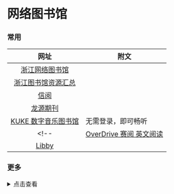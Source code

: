 # 网络图书馆

### 常用

|           网址           | 附文                    |
| :-----------: | ---------------- |
|           [浙江网络图书馆](http://share.zjlib.cn/area/35594/2120)              |            |
|   [浙江图书馆资源汇总](http://share.zjlib.cn/app/yz-zt/954918/more?letterTypeId=4454458&pageId=133084&wfwfid=2120&websiteId=28609)    |        |
|        [信阅](https://ulib.interlib.cn/tcshop/1111/index)   |              |
|      [龙源期刊](https://zju.dps.qikan.cn/pc/)            |    |
|     [KUKE 数字音乐图书馆](http://www.kuke.com/#t=w/kuke/home/index  )           | 无需登录，即可畅听   |
<!-- |    [OverDrive 赛阅 英文阅读](https://zjlib.overdrivechina.cn/)        |               |
|     [Libby](https://libbyapp.com/)    |          | -->

### 更多

<details>
<summary>点击查看</summary>

| No. |                数据库名称                | 访问网址                                                                                                     |                  key                                           |
| :--: | :--------------------------------------: | :----------------------------------------------------------------------------------------------------------- | :----------------------------------------------------------------------- |
|    1    |                                                 [知网](https://www.cnki.net/)                                                   | [🔐](/zy/知网账号.md)                                                           |
|            2     |                            [龙源期刊](https://zju.dps.qikan.cn/pc/)                              |               | 账号：`fskjdx1` 密码：`ef55677d@!`<br />账号：`zjdxtsg` 密码：`123456`         |
|      3      |                                   [读秀](http://www.duxiu.com/)                      |                          | |
|          4              |                         [百链云](http://www.blyun.com/)                                                  | [直连](http://lib.gdufe.edu.cn/digitalresource/linkProxy.htm?id=61000000281&resourceId=275)  |
|            5            |   [中少绘本](http://banan.huiben.61read.com/Home/HuibenVideo)       |                 |                   |

</details>
